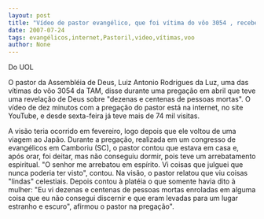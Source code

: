 ```yaml
---
layout: post
title: "Vídeo de pastor evangélico, que foi vítima do vôo 3054 , recebe milhares de acessos na internet"
date: 2007-07-24
tags: evangélicos,internet,Pastoril,video,vítimas,voo
author: None
---
```


Do UOL

O pastor da Assembl&eacute;ia de Deus, Luiz Antonio Rodrigues da Luz, uma das v&iacute;timas do v&ocirc;o 3054 da TAM, disse durante uma prega&ccedil;&atilde;o em abril que teve uma revela&ccedil;&atilde;o de Deus sobre &quot;dezenas e centenas de pessoas mortas&quot;. O v&iacute;deo de dez minutos com a prega&ccedil;&atilde;o do pastor est&aacute; na internet, no site YouTube, e desde sexta-feira j&aacute; teve mais de 74 mil visitas. 

A vis&atilde;o teria ocorrido em fevereiro, logo depois que ele voltou de uma viagem ao Jap&atilde;o. 
Durante a prega&ccedil;&atilde;o, realizada em um congresso de evang&eacute;licos em Camboriu (SC), o pastor contou que estava em casa e, ap&oacute;s orar, foi deitar, mas n&atilde;o conseguiu dormir, pois teve um arrebatamento espiritual. &quot;O senhor me arrebatou em esp&iacute;rito. Vi coisas que julguei que nunca poderia ter visto&quot;, contou. 
Na vis&atilde;o, o pastor relatou que viu coisas &quot;lindas&quot; celestiais. Depois contou &agrave; plat&eacute;ia o que somente havia dito &agrave; mulher: &quot;Eu vi dezenas e centenas de pessoas mortas enroladas em alguma coisa que eu n&atilde;o consegui discernir e que eram levadas para um lugar estranho e escuro&quot;, afirmou o pastor na prega&ccedil;&atilde;o&quot;. 